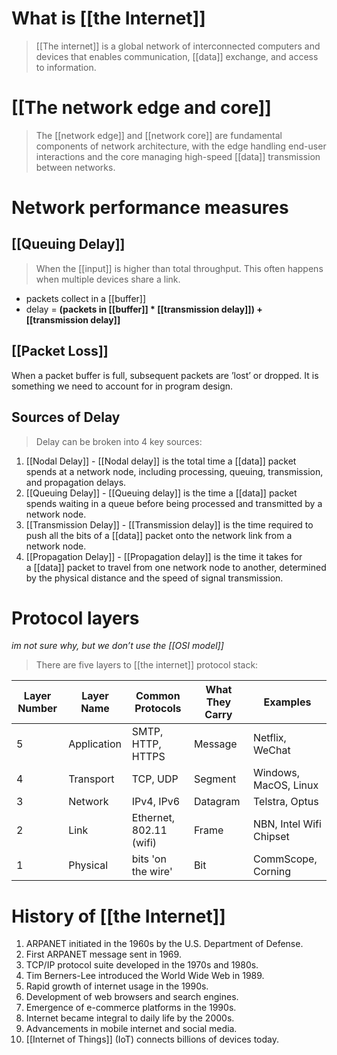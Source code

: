 # What is [[the Internet]]
> [[The internet]] is a global network of interconnected computers and devices that enables communication, [[data]] exchange, and access to information.

# [[The network edge and core]]
> The [[network edge]] and [[network core]] are fundamental components of network architecture, with the edge handling end-user interactions and the core managing high-speed [[data]] transmission between networks.

# Network performance measures
## [[Queuing Delay]]
> When the [[input]] is higher than total throughput. This often happens when multiple devices share a link. 
- packets collect in a [[buffer]]
- delay = **(packets in [[buffer]] * [[transmission delay]]) + [[transmission delay]]**

## [[Packet Loss]]
When a packet buffer is full, subsequent packets are ’lost’ or dropped. It is something we need to account for in program design. 
## Sources of Delay
> Delay can be broken into 4 key sources:
1. [[Nodal Delay]] - [[Nodal delay]] is the total time a [[data]] packet spends at a network node, including processing, queuing, transmission, and propagation delays.
2. [[Queuing Delay]] - [[Queuing delay]] is the time a [[data]] packet spends waiting in a queue before being processed and transmitted by a network node.
3. [[Transmission Delay]] - [[Transmission delay]] is the time required to push all the bits of a [[data]] packet onto the network link from a network node.
4. [[Propagation Delay]] - [[Propagation delay]] is the time it takes for a [[data]] packet to travel from one network node to another, determined by the physical distance and the speed of signal transmission.

# Protocol layers
*im not sure why, but we don’t use the [[OSI model]]*
> There are five layers to [[the internet]] protocol stack:

|Layer Number|Layer Name|Common Protocols|What They Carry|Examples|
|---|---|---|---|---|
|5|Application|SMTP, HTTP, HTTPS|Message|Netflix, WeChat|
|4|Transport|TCP, UDP|Segment|Windows, MacOS, Linux|
|3|Network|IPv4, IPv6|Datagram|Telstra, Optus|
|2|Link|Ethernet, 802.11 (wifi)|Frame|NBN, Intel Wifi Chipset|
|1|Physical|bits 'on the wire'|Bit|CommScope, Corning|



# History of [[the Internet]]
1. ARPANET initiated in the 1960s by the U.S. Department of Defense.
2. First ARPANET message sent in 1969.
3. TCP/IP protocol suite developed in the 1970s and 1980s.
4. Tim Berners-Lee introduced the World Wide Web in 1989.
5. Rapid growth of internet usage in the 1990s.
6. Development of web browsers and search engines.
7. Emergence of e-commerce platforms in the 1990s.
8. Internet became integral to daily life by the 2000s.
9. Advancements in mobile internet and social media.
10. [[Internet of Things]] (IoT) connects billions of devices today.